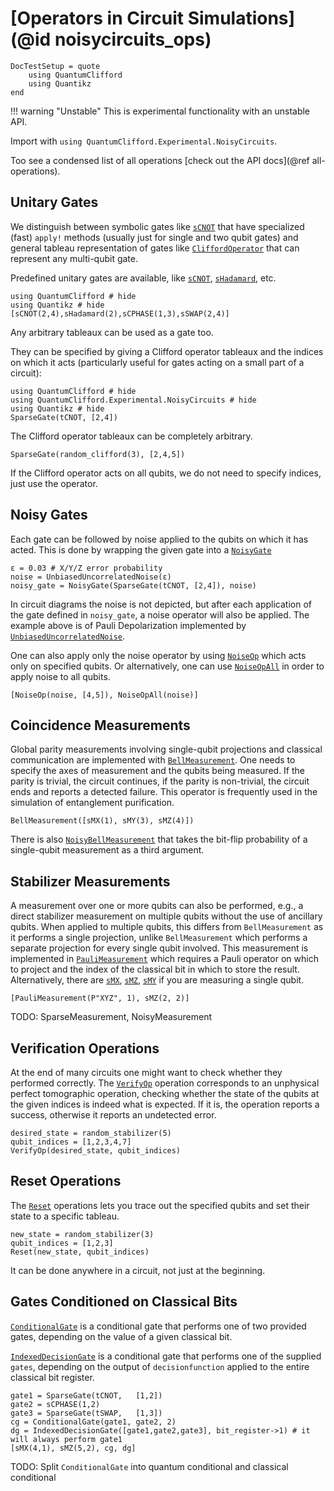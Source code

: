 # [Operators in Circuit Simulations](@id noisycircuits_ops)

```@meta
DocTestSetup = quote
    using QuantumClifford
    using Quantikz
end
```

!!! warning "Unstable"
    This is experimental functionality with an unstable API.
    
Import with `using QuantumClifford.Experimental.NoisyCircuits`.

Too see a condensed list of all operations [check out the API docs](@ref all-operations).

## Unitary Gates

We distinguish between symbolic gates like [`sCNOT`](@ref) that have specialized (fast) `apply!` methods (usually just for single and two qubit gates) and general tableau representation of gates like [`CliffordOperator`](@ref) that can represent any multi-qubit gate.

Predefined unitary gates are available, like [`sCNOT`](@ref), [`sHadamard`](@ref), etc.

```@example 1
using QuantumClifford # hide
using Quantikz # hide
[sCNOT(2,4),sHadamard(2),sCPHASE(1,3),sSWAP(2,4)]
```

Any arbitrary tableaux can be used as a gate too. 

They can be specified by giving a Clifford operator tableaux and the indices on which it acts
(particularly useful for gates acting on a small part of a circuit):

```@example 1
using QuantumClifford # hide
using QuantumClifford.Experimental.NoisyCircuits # hide
using Quantikz # hide
SparseGate(tCNOT, [2,4])
```

The Clifford operator tableaux can be completely arbitrary.
```@example 1
SparseGate(random_clifford(3), [2,4,5])
```

If the Clifford operator acts on all qubits, we do not need to specify indices, just use the operator.

## Noisy Gates

Each gate can be followed by noise applied to the qubits on which it has acted.
This is done by wrapping the given gate into a [`NoisyGate`](@ref)

```@example 1
ε = 0.03 # X/Y/Z error probability
noise = UnbiasedUncorrelatedNoise(ε)
noisy_gate = NoisyGate(SparseGate(tCNOT, [2,4]), noise)
```

In circuit diagrams the noise is not depicted, but after each application of the gate defined in `noisy_gate`, a noise operator will also be applied. The example above is of Pauli Depolarization implemented by [`UnbiasedUncorrelatedNoise`](@ref).

One can also apply only the noise operator by using [`NoiseOp`](@ref) which acts only on specified qubits. Or alternatively, one can use [`NoiseOpAll`](@ref) in order to apply noise to all qubits.

```@example 1
[NoiseOp(noise, [4,5]), NoiseOpAll(noise)]
```

## Coincidence Measurements

Global parity measurements involving single-qubit projections and classical communication are implemented with [`BellMeasurement`](@ref). One needs to specify the axes of measurement and the qubits being measured. If the parity is trivial, the circuit continues, if the parity is non-trivial, the circuit ends and reports a detected failure.
This operator is frequently used in the simulation of entanglement purification.

```@example 1
BellMeasurement([sMX(1), sMY(3), sMZ(4)])
```

There is also [`NoisyBellMeasurement`](@ref) that takes the bit-flip probability of a single-qubit measurement as a third argument.

## Stabilizer Measurements

A measurement over one or more qubits can also be performed, e.g., a direct stabilizer measurement on multiple qubits without the use of ancillary qubits. When applied to multiple qubits, this differs from `BellMeasurement` as it performs a single projection, unlike `BellMeasurement` which performs a separate projection for every single qubit involved. This measurement is implemented in [`PauliMeasurement`](@ref) which requires a Pauli operator on which to project and the index of the classical bit in which to store the result. Alternatively, there are [`sMX`](@ref), [`sMZ`](@ref), [`sMY`](@ref) if you are measuring a single qubit.

```@example 1
[PauliMeasurement(P"XYZ", 1), sMZ(2, 2)]
```

TODO: SparseMeasurement, NoisyMeasurement

## Verification Operations

At the end of many circuits one might want to check whether they performed correctly. The [`VerifyOp`](@ref) operation corresponds to an unphysical perfect tomographic operation, checking whether the state of the qubits at the given indices is indeed what is expected. If it is, the operation reports a success, otherwise it reports an undetected error.

```@example 1
desired_state = random_stabilizer(5)
qubit_indices = [1,2,3,4,7]
VerifyOp(desired_state, qubit_indices)
```

## Reset Operations

The [`Reset`](@ref) operations lets you trace out the specified qubits and set their state to a specific tableau.

```@example 1
new_state = random_stabilizer(3)
qubit_indices = [1,2,3]
Reset(new_state, qubit_indices)
```

It can be done anywhere in a circuit, not just at the beginning.

## Gates Conditioned on Classical Bits


[`ConditionalGate`](@ref) is a conditional gate that performs one of two provided gates, depending on the value of a given classical bit.

[`IndexedDecisionGate`](@ref) is a conditional gate that performs one of the supplied `gates`, depending on the output of `decisionfunction` applied to the entire classical bit register.

```@example 1
gate1 = SparseGate(tCNOT,   [1,2])
gate2 = sCPHASE(1,2)
gate3 = SparseGate(tSWAP,   [1,3])
cg = ConditionalGate(gate1, gate2, 2)
dg = IndexedDecisionGate([gate1,gate2,gate3], bit_register->1) # it will always perform gate1
[sMX(4,1), sMZ(5,2), cg, dg]
```

TODO: Split `ConditionalGate` into quantum conditional and classical conditional